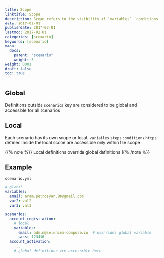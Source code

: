 ```yaml
---
title: Scope
linktitle: Scope
description: Scope refers to the visibility of `variables` `conditions` `steps` `https`
date: 2017-02-01
publishdate: 2017-02-01
lastmod: 2017-02-01
categories: [scenario]
keywords: [scenario]
menu:
  docs:
    parent: "scenario"
    weight: 5
weight: 0001
draft: false
toc: true
---
```


## Global

Definitions outside `scenarios` key are considered to be global and accessible for all scenarios

## Local

Each scenario has its own scope or local.
`variables` `steps` `conditions` `https` defined inside the local scope are accessible only within the scope

{{% note %}}
Local definitions override global definitions
{{% /note %}}

## Example

`scenario.yml`

```yaml
# global
variables:
  email: aram.petrosyan.88@gmail.com
  var2: val2
  var3: val3

scenarios:
  account_registration:
    # local  
    variables:
      email: admin@selenium-compose.io  # overrides global variable
      pass: 123456
  account_activation:
    ...
    # global definitions are accessible here
```
